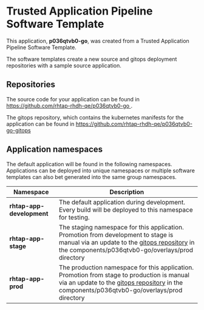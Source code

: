# Trusted Application Pipeline Software Template

This application, **p036qtvb0-go**, was created from a Trusted Application Pipeline Software Template.

The software templates create a new source and gitops deployment repositories with a sample source application. 

## Repositories

The source code for your application can be found in [https://github.com/rhtap-rhdh-qe/p036qtvb0-go ](https://github.com/rhtap-rhdh-qe/p036qtvb0-go ).
 
The gitops repository, which contains the kubernetes manifests for the application can be found in 
[https://github.com/rhtap-rhdh-qe/p036qtvb0-go-gitops ](https://github.com/rhtap-rhdh-qe/p036qtvb0-go-gitops ) 

## Application namespaces 

The default application will be found in the following namespaces. Applications can be deployed into unique namespaces or multiple software templates can also bet generated into the same group namespaces.  

|  Namespace   |  Description   |  
| -------- | -------- |   
| **rhtap-app-development** | The default application during development. Every build will be deployed to this namespace for testing. | 
| **rhtap-app-stage** | The staging namespace for this application. Promotion from development to stage is manual via an update to the [gitops repository](https://github.com/rhtap-rhdh-qe/p036qtvb0-go-gitops ) in the components/p036qtvb0-go/overlays/prod directory |  
| **rhtap-app-prod** | The production namespace for this application. Promotion from stage to production is manual via an update to the [gitops repository](https://github.com/rhtap-rhdh-qe/p036qtvb0-go-gitops ) in the components/p036qtvb0-go/overlays/prod directory | 